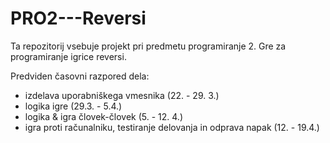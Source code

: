# PRO2---Reversi


Ta repozitorij vsebuje projekt pri predmetu programiranje 2.
Gre za programiranje igrice reversi.

Predviden časovni razpored dela:

* izdelava uporabniškega vmesnika (22. - 29. 3.)
* logika igre (29.3. - 5.4.)
* logika & igra človek-človek (5. - 12. 4.)
* igra proti računalniku, testiranje delovanja in odprava napak (12. - 19.4.)


